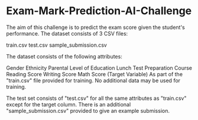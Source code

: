 # Exam-Mark-Prediction-AI-Challenge
The aim of this challenge is to predict the exam score given the student's performance. The dataset consists of 3 CSV files:

train.csv
test.csv
sample_submission.csv


The dataset consists of the following attributes:

Gender
Ethnicity
Parental Level of Education
Lunch
Test Preparation Course
Reading Score
Writing Score
Math Score (Target Variable)
As part of the "train.csv" file provided for training. No additional data may be used for training.

The test set consists of "test.csv" for all the same attributes as "train.csv" except for the target column. There is an additional "sample_submission.csv" provided to give an example submission.
